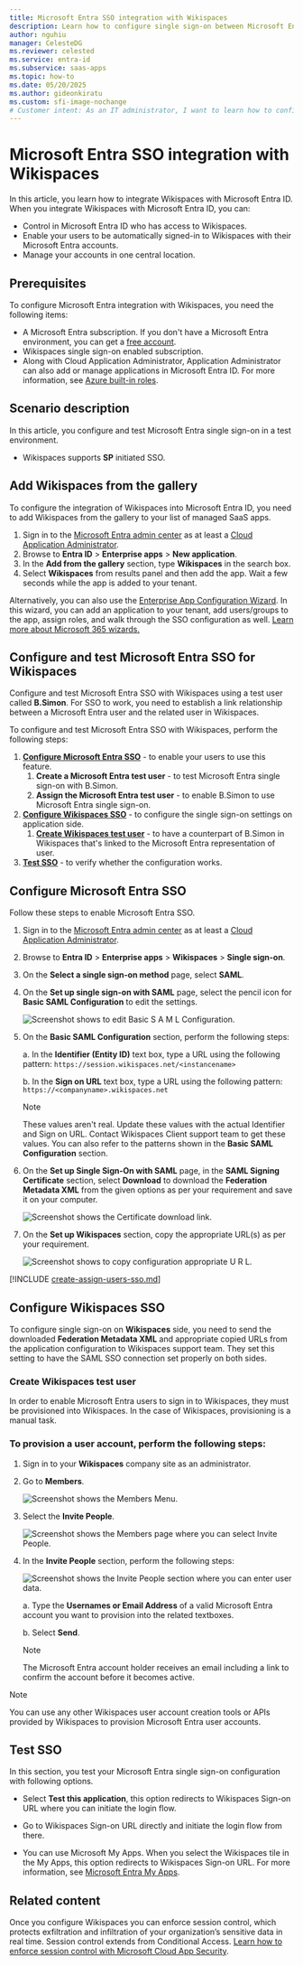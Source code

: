 ```yaml
---
title: Microsoft Entra SSO integration with Wikispaces
description: Learn how to configure single sign-on between Microsoft Entra ID and Wikispaces.
author: nguhiu
manager: CelesteDG
ms.reviewer: celested
ms.service: entra-id
ms.subservice: saas-apps
ms.topic: how-to
ms.date: 05/20/2025
ms.author: gideonkiratu
ms.custom: sfi-image-nochange
# Customer intent: As an IT administrator, I want to learn how to configure single sign-on between Microsoft Entra ID and Wikispaces so that I can control who has access to Wikispaces, enable automatic sign-in with Microsoft Entra accounts, and manage my accounts in one central location.
---
```

# Microsoft Entra SSO integration with Wikispaces

In this article,  you learn how to integrate Wikispaces with Microsoft Entra ID. When you integrate Wikispaces with Microsoft Entra ID, you can:

* Control in Microsoft Entra ID who has access to Wikispaces.
* Enable your users to be automatically signed-in to Wikispaces with their Microsoft Entra accounts.
* Manage your accounts in one central location.

## Prerequisites

To configure Microsoft Entra integration with Wikispaces, you need the following items:

* A Microsoft Entra subscription. If you don't have a Microsoft Entra environment, you can get a [free account](https://azure.microsoft.com/free/).
* Wikispaces single sign-on enabled subscription.
* Along with Cloud Application Administrator, Application Administrator can also add or manage applications in Microsoft Entra ID.
For more information, see [Azure built-in roles](~/identity/role-based-access-control/permissions-reference.md).

## Scenario description

In this article,  you configure and test Microsoft Entra single sign-on in a test environment.

* Wikispaces supports **SP** initiated SSO.

## Add Wikispaces from the gallery

To configure the integration of Wikispaces into Microsoft Entra ID, you need to add Wikispaces from the gallery to your list of managed SaaS apps.

1. Sign in to the [Microsoft Entra admin center](https://entra.microsoft.com) as at least a [Cloud Application Administrator](~/identity/role-based-access-control/permissions-reference.md#cloud-application-administrator).
1. Browse to **Entra ID** > **Enterprise apps** > **New application**.
1. In the **Add from the gallery** section, type **Wikispaces** in the search box.
1. Select **Wikispaces** from results panel and then add the app. Wait a few seconds while the app is added to your tenant.

 Alternatively, you can also use the [Enterprise App Configuration Wizard](https://portal.office.com/AdminPortal/home?Q=Docs#/azureadappintegration). In this wizard, you can add an application to your tenant, add users/groups to the app, assign roles, and walk through the SSO configuration as well. [Learn more about Microsoft 365 wizards.](/microsoft-365/admin/misc/azure-ad-setup-guides)

<a name='configure-and-test-azure-ad-sso-for-wikispaces'></a>

## Configure and test Microsoft Entra SSO for Wikispaces

Configure and test Microsoft Entra SSO with Wikispaces using a test user called **B.Simon**. For SSO to work, you need to establish a link relationship between a Microsoft Entra user and the related user in Wikispaces.

To configure and test Microsoft Entra SSO with Wikispaces, perform the following steps:

1. **[Configure Microsoft Entra SSO](#configure-azure-ad-sso)** - to enable your users to use this feature.
    1. **Create a Microsoft Entra test user** - to test Microsoft Entra single sign-on with B.Simon.
    1. **Assign the Microsoft Entra test user** - to enable B.Simon to use Microsoft Entra single sign-on.
1. **[Configure Wikispaces SSO](#configure-wikispaces-sso)** - to configure the single sign-on settings on application side.
    1. **[Create Wikispaces test user](#create-wikispaces-test-user)** - to have a counterpart of B.Simon in Wikispaces that's linked to the Microsoft Entra representation of user.
1. **[Test SSO](#test-sso)** - to verify whether the configuration works.

<a name='configure-azure-ad-sso'></a>

## Configure Microsoft Entra SSO

Follow these steps to enable Microsoft Entra SSO.

1. Sign in to the [Microsoft Entra admin center](https://entra.microsoft.com) as at least a [Cloud Application Administrator](~/identity/role-based-access-control/permissions-reference.md#cloud-application-administrator).
1. Browse to **Entra ID** > **Enterprise apps** > **Wikispaces** > **Single sign-on**.
1. On the **Select a single sign-on method** page, select **SAML**.
1. On the **Set up single sign-on with SAML** page, select the pencil icon for **Basic SAML Configuration** to edit the settings.

    ![Screenshot shows to edit Basic S A M L Configuration.](common/edit-urls.png "Basic Configuration")

1. On the **Basic SAML Configuration** section, perform the following steps:

    a. In the **Identifier (Entity ID)** text box, type a URL using the following pattern:
    `https://session.wikispaces.net/<instancename>`

	b. In the **Sign on URL** text box, type a URL using the following pattern:
    `https://<companyname>.wikispaces.net`

	> [!NOTE]
	> These values aren't real. Update these values with the actual Identifier and Sign on URL. Contact Wikispaces Client support team to get these values. You can also refer to the patterns shown in the **Basic SAML Configuration** section.

1. On the **Set up Single Sign-On with SAML** page, in the **SAML Signing Certificate** section, select **Download** to download the **Federation Metadata XML** from the given options as per your requirement and save it on your computer.

	![Screenshot shows the Certificate download link.](common/metadataxml.png "Certificate")

6. On the **Set up Wikispaces** section, copy the appropriate URL(s) as per your requirement.

	![Screenshot shows to copy configuration appropriate U R L.](common/copy-configuration-urls.png "Metadata")

<a name='create-an-azure-ad-test-user'></a>

[!INCLUDE [create-assign-users-sso.md](~/identity/saas-apps/includes/create-assign-users-sso.md)]

## Configure Wikispaces SSO

To configure single sign-on on **Wikispaces** side, you need to send the downloaded **Federation Metadata XML** and appropriate copied URLs from the application configuration to Wikispaces support team. They set this setting to have the SAML SSO connection set properly on both sides.

### Create Wikispaces test user

In order to enable Microsoft Entra users to sign in to Wikispaces, they must be provisioned into Wikispaces. In the case of Wikispaces, provisioning is a manual task.

### To provision a user account, perform the following steps:

1. Sign in to your **Wikispaces** company site as an administrator.

2. Go to **Members**.
   
    ![Screenshot shows the Members Menu.](./media/wikispaces-tutorial/profile.png "Members")

3. Select the **Invite People**.
   
    ![Screenshot shows the Members page where you can select Invite People.](./media/wikispaces-tutorial/menu.png "Invite People")

4. In the **Invite People** section, perform the following steps:
   
    ![Screenshot shows the Invite People section where you can enter user data.](./media/wikispaces-tutorial/user.png "People")
   
    a. Type the **Usernames or Email Address** of a valid Microsoft Entra account you want to provision into the related textboxes.
   
    b. Select **Send**.  
      
    > [!NOTE]
    > The Microsoft Entra account holder receives an email including a link to confirm the account before it becomes active.
    
> [!NOTE]
> You can use any other Wikispaces user account creation tools or APIs provided by Wikispaces to provision Microsoft Entra user accounts.

## Test SSO

In this section, you test your Microsoft Entra single sign-on configuration with following options. 

* Select **Test this application**, this option redirects to Wikispaces Sign-on URL where you can initiate the login flow. 

* Go to Wikispaces Sign-on URL directly and initiate the login flow from there.

* You can use Microsoft My Apps. When you select the Wikispaces tile in the My Apps, this option redirects to Wikispaces Sign-on URL. For more information, see [Microsoft Entra My Apps](/azure/active-directory/manage-apps/end-user-experiences#azure-ad-my-apps).

## Related content

Once you configure Wikispaces you can enforce session control, which protects exfiltration and infiltration of your organization’s sensitive data in real time. Session control extends from Conditional Access. [Learn how to enforce session control with Microsoft Cloud App Security](/cloud-app-security/proxy-deployment-aad).
